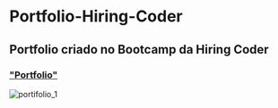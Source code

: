 # Portfolio-Hiring-Coder
## Portfolio criado no Bootcamp da Hiring Coder
### ["Portfolio"](https://portfolio-mcfly.netlify.app/)
![portifolio_1](https://user-images.githubusercontent.com/64769193/166295479-3a14fcdc-e1ad-41fc-9f1a-0ad4b5ed6ed5.png)
